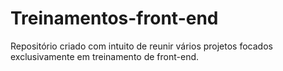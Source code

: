 # Treinamentos-front-end
Repositório criado com intuito de reunir vários projetos focados exclusivamente em treinamento de front-end.
